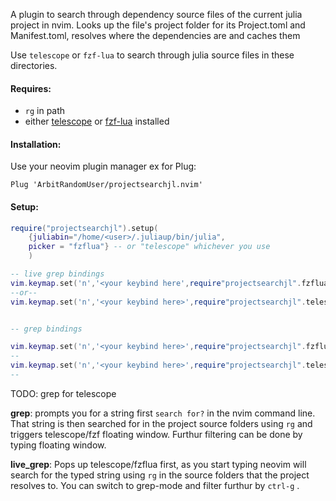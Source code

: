 A plugin to search through dependency source files of the current julia project in nvim.
Looks up the file's project folder for its Project.toml and Manifest.toml, resolves where the dependencies are and caches them

Use `telescope` or `fzf-lua` to search through julia source files in these directories.

#### Requires:
* `rg` in path
*  either [telescope](https://github.com/nvim-telescope/telescope.nvim) or [fzf-lua](https://github.com/ibhagwan/fzf-lua) installed

#### Installation:
Use your neovim plugin manager
ex for Plug:
 ```
 Plug 'ArbitRandomUser/projectsearchjl.nvim'
 ```

#### Setup:

```lua
require("projectsearchjl").setup(
    {juliabin="/home/<user>/.juliaup/bin/julia",
    picker = "fzflua"} -- or "telescope" whichever you use
    )

-- live grep bindings
vim.keymap.set('n','<your keybind here',require"projectsearchjl".fzflua_live_grep_jl())
--or--
vim.keymap.set('n','<your keybind here>',require"projectsearchjl".telescope_live_grep_jl())


-- grep bindings

vim.keymap.set('n','<your keybind here>',require"projectsearchjl".fzflua_grep_jl())
-- 
vim.keymap.set('n','<your keybind here>',require"projectsearchjl".telescope_grep_jl()) --TODO, not yet implemented
-- 
```
TODO: grep for telescope

<b>grep</b>: prompts you for a string first `search for?` in the nvim command line. That string is then searched for in the project source folders using `rg` and triggers telescope/fzf floating window. Furthur filtering can be done by typing floating window.

<b>live_grep</b>: Pops up telescope/fzflua first, as you start typing neovim will search for the typed string using `rg` in the source folders that the project resolves to. You can switch to grep-mode and filter furthur by `ctrl-g` . 
